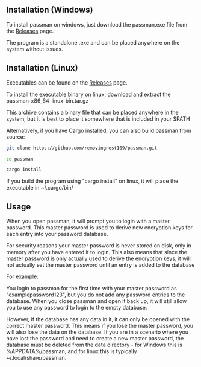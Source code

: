 ## Installation (Windows)
To install passman on windows, just download the passman.exe file from the [Releases](https://github.com/removingnest109/passman/releases) page.

The program is a standalone .exe and can be placed anywhere on the system without issues.

## Installation (Linux)
Executables can be found on the [Releases](https://github.com/removingnest109/passman/releases) page.

To install the executable binary on linux, download and extract the passman-x86_64-linux-bin.tar.gz

This archive contains a binary file that can be placed anywhere in the system, but it is best to place it somewhere that is included in your $PATH

Alternatively, if you have Cargo installed, you can also build passman from source:

```bash
git clone https://github.com/removingnest109/passman.git

cd passman

cargo install
```

If you build the program using "cargo install" on linux, it will place the executable in ~/.cargo/bin/

## Usage
When you open passman, it will prompt you to login with a master password. This master password is used to derive new encryption keys for each entry into your password database. 

For security reasons your master password is never stored on disk, only in memory after you have entered it to login. This also means that since the master password is only actually used to derive the encryption keys, it will not actually set the master password until an entry is added to the database

For example:

You login to passman for the first time with your master password as "examplepassword123", but you do not add any password entries to the database. When you close passman and open it back up, it will still allow you to use any password to login to the empty database.

However, if the database has any data in it, it can only be opened with the correct master password. This means if you lose the master password, you will also lose the data on the database. If you are in a scenario where you have lost the password and need to create a new master password, the database must be deleted from the data directory - for Windows this is %APPDATA%/passman, and for linux this is typically ~/.local/share/passman.
